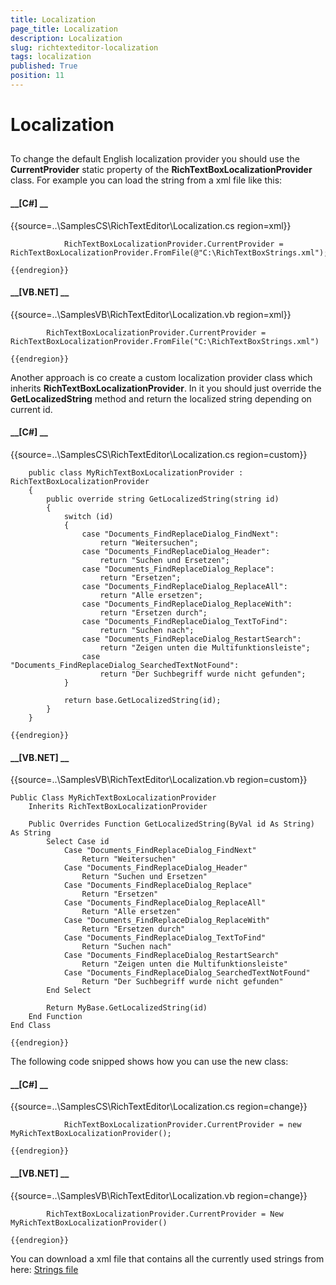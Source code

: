 ```yaml
---
title: Localization
page_title: Localization
description: Localization
slug: richtexteditor-localization
tags: localization
published: True
position: 11
---
```


# Localization



## 

To change the default English localization provider you should use the __CurrentProvider__ static property of the
          __RichTextBoxLocalizationProvider__ class. For example you can load the string from a xml file like this:
        

#### __[C#] __

{{source=..\SamplesCS\RichTextEditor\Localization.cs region=xml}}
	
	            RichTextBoxLocalizationProvider.CurrentProvider = RichTextBoxLocalizationProvider.FromFile(@"C:\RichTextBoxStrings.xml");
	
	{{endregion}}



#### __[VB.NET] __

{{source=..\SamplesVB\RichTextEditor\Localization.vb region=xml}}
	
	        RichTextBoxLocalizationProvider.CurrentProvider = RichTextBoxLocalizationProvider.FromFile("C:\RichTextBoxStrings.xml")
	
	{{endregion}}



Another approach is co create a custom localization provider class which inherits __RichTextBoxLocalizationProvider__.
        In it you should just override the __GetLocalizedString__ 
        method and return the localized string depending on current id.

#### __[C#] __

{{source=..\SamplesCS\RichTextEditor\Localization.cs region=custom}}
	        
	    public class MyRichTextBoxLocalizationProvider : RichTextBoxLocalizationProvider
	    {
	        public override string GetLocalizedString(string id)
	        {
	            switch (id)
	            {
	                case "Documents_FindReplaceDialog_FindNext":
	                    return "Weitersuchen";
	                case "Documents_FindReplaceDialog_Header":
	                    return "Suchen und Ersetzen";
	                case "Documents_FindReplaceDialog_Replace":
	                    return "Ersetzen";
	                case "Documents_FindReplaceDialog_ReplaceAll":
	                    return "Alle ersetzen";
	                case "Documents_FindReplaceDialog_ReplaceWith":
	                    return "Ersetzen durch";
	                case "Documents_FindReplaceDialog_TextToFind":
	                    return "Suchen nach";
	                case "Documents_FindReplaceDialog_RestartSearch":
	                    return "Zeigen unten die Multifunktionsleiste";
	                case "Documents_FindReplaceDialog_SearchedTextNotFound":
	                    return "Der Suchbegriff wurde nicht gefunden";
	            }
	    
	            return base.GetLocalizedString(id);
	        }
	    }
	
	{{endregion}}



#### __[VB.NET] __

{{source=..\SamplesVB\RichTextEditor\Localization.vb region=custom}}
	
	Public Class MyRichTextBoxLocalizationProvider
	    Inherits RichTextBoxLocalizationProvider
	
	    Public Overrides Function GetLocalizedString(ByVal id As String) As String
	        Select Case id
	            Case "Documents_FindReplaceDialog_FindNext"
	                Return "Weitersuchen"
	            Case "Documents_FindReplaceDialog_Header"
	                Return "Suchen und Ersetzen"
	            Case "Documents_FindReplaceDialog_Replace"
	                Return "Ersetzen"
	            Case "Documents_FindReplaceDialog_ReplaceAll"
	                Return "Alle ersetzen"
	            Case "Documents_FindReplaceDialog_ReplaceWith"
	                Return "Ersetzen durch"
	            Case "Documents_FindReplaceDialog_TextToFind"
	                Return "Suchen nach"
	            Case "Documents_FindReplaceDialog_RestartSearch"
	                Return "Zeigen unten die Multifunktionsleiste"
	            Case "Documents_FindReplaceDialog_SearchedTextNotFound"
	                Return "Der Suchbegriff wurde nicht gefunden"
	        End Select
	
	        Return MyBase.GetLocalizedString(id)
	    End Function
	End Class
	
	{{endregion}}



The following code snipped shows how you can use the new class:

#### __[C#] __

{{source=..\SamplesCS\RichTextEditor\Localization.cs region=change}}
	            
	            RichTextBoxLocalizationProvider.CurrentProvider = new MyRichTextBoxLocalizationProvider();
	    
	{{endregion}}



#### __[VB.NET] __

{{source=..\SamplesVB\RichTextEditor\Localization.vb region=change}}
	
	        RichTextBoxLocalizationProvider.CurrentProvider = New MyRichTextBoxLocalizationProvider()
	
	{{endregion}}



You can download a xml file that contains all the currently used strings from here:
          [Strings file](http://www.telerik.com/docs/default-source/ui-for-winforms/richtextboxstrings.zip?sfvrsn=2)
